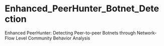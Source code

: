 # Enhanced_PeerHunter_Botnet_Detection
 Enhanced PeerHunter: Detecting Peer-to-peer Botnets through Network-Flow Level Community Behavior Analysis
